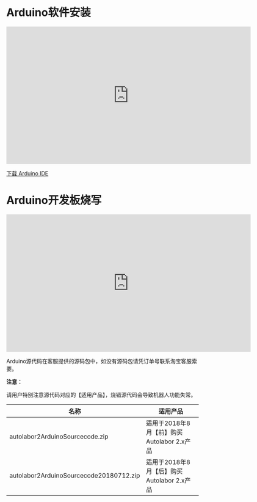 # Arduino软件安装

<iframe frameborder="0" width="640" height="360" src="http://www.autolabor.com.cn/lib/video/docplay/1" allowfullscreen></iframe>

[下载 Arduino IDE](http://www.autolabor.com.cn/download)


# Arduino开发板烧写

<iframe frameborder="0" width="640" height="360" src="http://www.autolabor.com.cn/lib/video/docplay/2" allowfullscreen></iframe>

Arduino源代码在客服提供的源码包中，如没有源码包请凭订单号联系淘宝客服索要。

**注意：**

请用户特别注意源代码对应的【适用产品】，烧错源代码会导致机器人功能失常。

名称 | 适用产品  
--- | ---
autolabor2ArduinoSourcecode.zip |  适用于2018年8月【前】购买 Autolabor 2.x产品
autolabor2ArduinoSourcecode20180712.zip | 适用于2018年8月【后】购买 Autolabor 2.x产品




